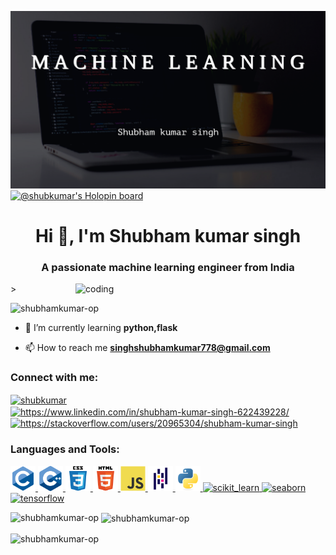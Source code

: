 ![logo](https://github.com/Shubhamkumar-op/Shubhamkumar-op/blob/main/My%20project-1.png)
[![@shubkumar's Holopin board](https://holopin.me/shubkumar)](https://holopin.io/@shubkumar)

<h1 align="center">Hi 👋, I'm Shubham kumar singh</h1>
<h3 align="center">A passionate machine learning engineer from India</h3>
<img align="right"bb alt="coding" width="400" src="https://i.pinimg.com/originals/c5/f0/6c/c5f06cb3309393f3922761354b7304e3.gif">>

<p align="left"> <img src="https://komarev.com/ghpvc/?username=shubhamkumar-op&label=Profile%20views&color=0e75b6&style=flat" alt="shubhamkumar-op" /> </p>


- 🌱 I’m currently learning **python,flask**

- 📫 How to reach me **singhshubhamkumar778@gmail.com**

<h3 align="left">Connect with me:</h3>
<p align="left">
<a href="https://dev.to/shubkumar" target="blank"><img align="center" src="https://raw.githubusercontent.com/rahuldkjain/github-profile-readme-generator/master/src/images/icons/Social/devto.svg" alt="shubkumar" height="30" width="40" /></a>
<a href="https://linkedin.com/in/https://www.linkedin.com/in/shubham-kumar-singh-622439228/" target="blank"><img align="center" src="https://raw.githubusercontent.com/rahuldkjain/github-profile-readme-generator/master/src/images/icons/Social/linked-in-alt.svg" alt="https://www.linkedin.com/in/shubham-kumar-singh-622439228/" height="30" width="40" /></a>
<a href="https://stackoverflow.com/users/https://stackoverflow.com/users/20965304/shubham-kumar-singh" target="blank"><img align="center" src="https://raw.githubusercontent.com/rahuldkjain/github-profile-readme-generator/master/src/images/icons/Social/stack-overflow.svg" alt="https://stackoverflow.com/users/20965304/shubham-kumar-singh" height="30" width="40" /></a>
</p>

<h3 align="left">Languages and Tools:</h3>
<p align="left"> <a href="https://www.cprogramming.com/" target="_blank" rel="noreferrer"> <img src="https://raw.githubusercontent.com/devicons/devicon/master/icons/c/c-original.svg" alt="c" width="40" height="40"/> </a> <a href="https://www.w3schools.com/cpp/" target="_blank" rel="noreferrer"> <img src="https://raw.githubusercontent.com/devicons/devicon/master/icons/cplusplus/cplusplus-original.svg" alt="cplusplus" width="40" height="40"/> </a> <a href="https://www.w3schools.com/css/" target="_blank" rel="noreferrer"> <img src="https://raw.githubusercontent.com/devicons/devicon/master/icons/css3/css3-original-wordmark.svg" alt="css3" width="40" height="40"/> </a> <a href="https://www.w3.org/html/" target="_blank" rel="noreferrer"> <img src="https://raw.githubusercontent.com/devicons/devicon/master/icons/html5/html5-original-wordmark.svg" alt="html5" width="40" height="40"/> </a> <a href="https://developer.mozilla.org/en-US/docs/Web/JavaScript" target="_blank" rel="noreferrer"> <img src="https://raw.githubusercontent.com/devicons/devicon/master/icons/javascript/javascript-original.svg" alt="javascript" width="40" height="40"/> </a> <a href="https://pandas.pydata.org/" target="_blank" rel="noreferrer"> <img src="https://raw.githubusercontent.com/devicons/devicon/2ae2a900d2f041da66e950e4d48052658d850630/icons/pandas/pandas-original.svg" alt="pandas" width="40" height="40"/> </a> <a href="https://www.python.org" target="_blank" rel="noreferrer"> <img src="https://raw.githubusercontent.com/devicons/devicon/master/icons/python/python-original.svg" alt="python" width="40" height="40"/> </a> <a href="https://scikit-learn.org/" target="_blank" rel="noreferrer"> <img src="https://upload.wikimedia.org/wikipedia/commons/0/05/Scikit_learn_logo_small.svg" alt="scikit_learn" width="40" height="40"/> </a> <a href="https://seaborn.pydata.org/" target="_blank" rel="noreferrer"> <img src="https://seaborn.pydata.org/_images/logo-mark-lightbg.svg" alt="seaborn" width="40" height="40"/> </a> <a href="https://www.tensorflow.org" target="_blank" rel="noreferrer"> <img src="https://www.vectorlogo.zone/logos/tensorflow/tensorflow-icon.svg" alt="tensorflow" width="40" height="40"/> </a> </p>

<p><img align="left" src="https://github-readme-stats.vercel.app/api/top-langs?username=shubhamkumar-op&show_icons=true&locale=en&layout=compact" alt="shubhamkumar-op" /></p>

<p>&nbsp;<img align="center" src="https://github-readme-stats.vercel.app/api?username=shubhamkumar-op&show_icons=true&locale=en" alt="shubhamkumar-op" /></p>

<p><img align="center" src="https://github-readme-streak-stats.herokuapp.com/?user=shubhamkumar-op&" alt="shubhamkumar-op" /></p>

